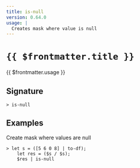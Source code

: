 ```yaml
---
title: is-null
version: 0.64.0
usage: |
  Creates mask where value is null
---
```


# <code>{{ $frontmatter.title }}</code>

<div style='white-space: pre-wrap;'>{{ $frontmatter.usage }}</div>

## Signature

```> is-null ```

## Examples

Create mask where values are null
```shell
> let s = ([5 6 0 8] | to-df);
    let res = ($s / $s);
    $res | is-null
```
